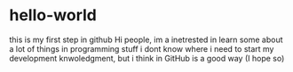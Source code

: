 # hello-world
this is my first step in github
Hi people, im a inetrested in learn some about a lot of things in programming stuff
i dont know where i need to start my development knwoledgment, but i think in GitHub is a good way (I hope so)

